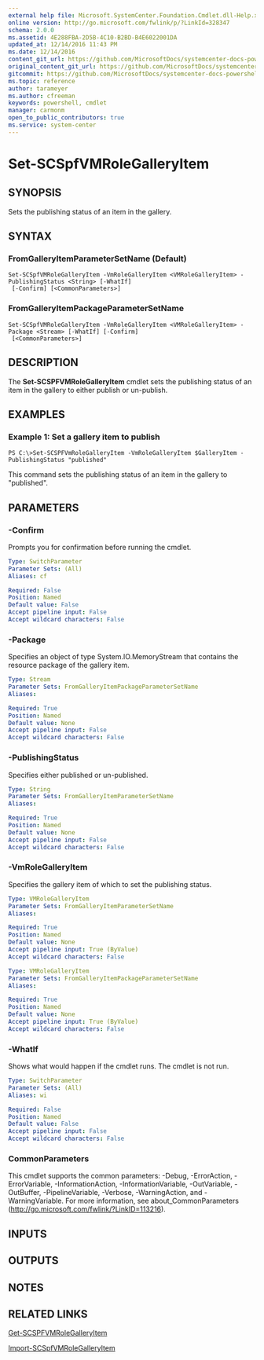 ```yaml
---
external help file: Microsoft.SystemCenter.Foundation.Cmdlet.dll-Help.xml
online version: http://go.microsoft.com/fwlink/p/?LinkId=328347
schema: 2.0.0
ms.assetid: 4E288FBA-2D5B-4C10-B2BD-B4E6022001DA
updated_at: 12/14/2016 11:43 PM
ms.date: 12/14/2016
content_git_url: https://github.com/MicrosoftDocs/systemcenter-docs-powershell/blob/master/systemcenter-cmdlets/SystemCenter2016/ServiceProviderFoundation/v1.0/Set-SCSPFVMRoleGalleryItem.md
original_content_git_url: https://github.com/MicrosoftDocs/systemcenter-docs-powershell/blob/master/systemcenter-cmdlets/SystemCenter2016/ServiceProviderFoundation/v1.0/Set-SCSPFVMRoleGalleryItem.md
gitcommit: https://github.com/MicrosoftDocs/systemcenter-docs-powershell/blob/96cd9bd2780eb6b78c540fa00d3b8a4313e3ed40/systemcenter-cmdlets/SystemCenter2016/ServiceProviderFoundation/v1.0/Set-SCSPFVMRoleGalleryItem.md
ms.topic: reference
author: tarameyer
ms.author: cfreeman
keywords: powershell, cmdlet
manager: carmonm
open_to_public_contributors: true
ms.service: system-center
---
```


# Set-SCSpfVMRoleGalleryItem

## SYNOPSIS
Sets the publishing status of an item in the gallery.

## SYNTAX

### FromGalleryItemParameterSetName (Default)
```
Set-SCSpfVMRoleGalleryItem -VmRoleGalleryItem <VMRoleGalleryItem> -PublishingStatus <String> [-WhatIf]
 [-Confirm] [<CommonParameters>]
```

### FromGalleryItemPackageParameterSetName
```
Set-SCSpfVMRoleGalleryItem -VmRoleGalleryItem <VMRoleGalleryItem> -Package <Stream> [-WhatIf] [-Confirm]
 [<CommonParameters>]
```

## DESCRIPTION
The **Set-SCSPFVMRoleGalleryItem** cmdlet sets the publishing status of an item in the gallery to either publish or un-publish.

## EXAMPLES

### Example 1: Set a gallery item to publish
```
PS C:\>Set-SCSPFVmRoleGalleryItem -VmRoleGalleryItem $GalleryItem -PublishingStatus "published"
```

This command sets the publishing status of an item in the gallery to "published".

## PARAMETERS

### -Confirm
Prompts you for confirmation before running the cmdlet.

```yaml
Type: SwitchParameter
Parameter Sets: (All)
Aliases: cf

Required: False
Position: Named
Default value: False
Accept pipeline input: False
Accept wildcard characters: False
```

### -Package
Specifies an object of type System.IO.MemoryStream that contains the resource package of the gallery item.

```yaml
Type: Stream
Parameter Sets: FromGalleryItemPackageParameterSetName
Aliases: 

Required: True
Position: Named
Default value: None
Accept pipeline input: False
Accept wildcard characters: False
```

### -PublishingStatus
Specifies either published or un-published.

```yaml
Type: String
Parameter Sets: FromGalleryItemParameterSetName
Aliases: 

Required: True
Position: Named
Default value: None
Accept pipeline input: False
Accept wildcard characters: False
```

### -VmRoleGalleryItem
Specifies the gallery item of which to set the publishing status.

```yaml
Type: VMRoleGalleryItem
Parameter Sets: FromGalleryItemParameterSetName
Aliases: 

Required: True
Position: Named
Default value: None
Accept pipeline input: True (ByValue)
Accept wildcard characters: False
```

```yaml
Type: VMRoleGalleryItem
Parameter Sets: FromGalleryItemPackageParameterSetName
Aliases: 

Required: True
Position: Named
Default value: None
Accept pipeline input: True (ByValue)
Accept wildcard characters: False
```

### -WhatIf
Shows what would happen if the cmdlet runs.
The cmdlet is not run.

```yaml
Type: SwitchParameter
Parameter Sets: (All)
Aliases: wi

Required: False
Position: Named
Default value: False
Accept pipeline input: False
Accept wildcard characters: False
```

### CommonParameters
This cmdlet supports the common parameters: -Debug, -ErrorAction, -ErrorVariable, -InformationAction, -InformationVariable, -OutVariable, -OutBuffer, -PipelineVariable, -Verbose, -WarningAction, and -WarningVariable. For more information, see about_CommonParameters (http://go.microsoft.com/fwlink/?LinkID=113216).

## INPUTS

## OUTPUTS

## NOTES

## RELATED LINKS

[Get-SCSPFVMRoleGalleryItem](xref:SystemCenter2016/ServiceProviderFoundation/v1.0/Get-SCSPFVMRoleGalleryItem.md)

[Import-SCSpfVMRoleGalleryItem](xref:SystemCenter2016/ServiceProviderFoundation/v1.0/Import-SCSpfVMRoleGalleryItem.md)

